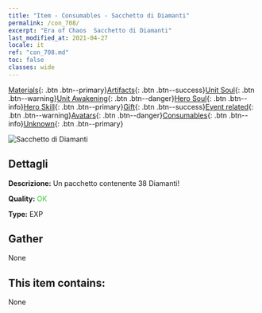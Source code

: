 ```yaml
---
title: "Item - Consumables - Sacchetto di Diamanti"
permalink: /con_708/
excerpt: "Era of Chaos  Sacchetto di Diamanti"
last_modified_at: 2021-04-27
locale: it
ref: "con_708.md"
toc: false
classes: wide
---
```

 [Materials](/ItemsIT/){: .btn .btn--primary}[Artifacts](/ItemsIT/Artifacts/){: .btn .btn--success}[Unit Soul](/ItemsIT/UnitSoul/){: .btn .btn--warning}[Unit Awakening](/ItemsIT/UnitAwakening/){: .btn .btn--danger}[Hero Soul](/ItemsIT/HeroSoul/){: .btn .btn--info}[Hero Skill](/ItemsIT/HeroSkill/){: .btn .btn--primary}[Gift](/ItemsIT/Gift/){: .btn .btn--success}[Event related](/ItemsIT/Events/){: .btn .btn--warning}[Avatars](/ItemsIT/Avatars/){: .btn .btn--danger}[Consumables](/ItemsIT/Consumables/){: .btn .btn--info}[Unknown](/ItemsIT/Unknown/){: .btn .btn--primary}

 ![Sacchetto di Diamanti](/images/t/i_507.png)

## Dettagli
 **Descrizione:** Un pacchetto contenente 38 Diamanti!

 **Quality:** <span style="color: #32CD32">OK</span>

 **Type:** EXP

## Gather

  None

## This item contains:

  None

